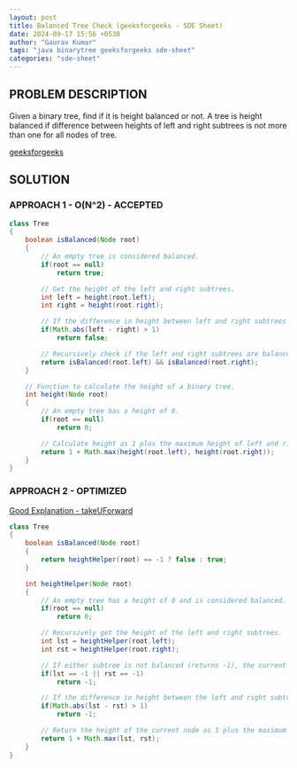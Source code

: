```yaml
---
layout: post
title: Balanced Tree Check (geeksforgeeks - SDE Sheet)
date: 2024-09-17 15:56 +0530
author: "Gaurav Kumar"
tags: "java binarytree geeksforgeeks sde-sheet"
categories: "sde-sheet"
---
```


## PROBLEM DESCRIPTION

Given a binary tree, find if it is height balanced or not. A tree is height balanced if difference between heights of left and right subtrees is not more than one for all nodes of tree.

[geeksforgeeks](https://www.geeksforgeeks.org/problems/check-for-balanced-tree/1?page=7)

## SOLUTION

### APPROACH 1 - O(N^2) - ACCEPTED

```java
class Tree
{
    boolean isBalanced(Node root)
    {
        // An empty tree is considered balanced.
        if(root == null)
            return true;

        // Get the height of the left and right subtrees.
        int left = height(root.left);
        int right = height(root.right);

        // If the difference in height between left and right subtrees is more than 1, the tree is not balanced.
        if(Math.abs(left - right) > 1)
            return false;

        // Recursively check if the left and right subtrees are balanced.
        return isBalanced(root.left) && isBalanced(root.right);
    }

    // Function to calculate the height of a binary tree.
    int height(Node root)
    {
        // An empty tree has a height of 0.
        if(root == null)
            return 0;

        // Calculate height as 1 plus the maximum height of left and right subtrees.
        return 1 + Math.max(height(root.left), height(root.right));
    }
}
```

### APPROACH 2 - OPTIMIZED

[Good Explanation - takeUForward](https://www.youtube.com/watch?v=Yt50Jfbd8Po)

```java
class Tree
{
    boolean isBalanced(Node root)
    {
        return heightHelper(root) == -1 ? false : true;
    }

    int heightHelper(Node root)
    {
        // An empty tree has a height of 0 and is considered balanced.
        if(root == null)
            return 0;

        // Recursively get the height of the left and right subtrees.
        int lst = heightHelper(root.left);
        int rst = heightHelper(root.right);

        // If either subtree is not balanced (returns -1), the current tree is also not balanced.
        if(lst == -1 || rst == -1)
            return -1;

        // If the difference in height between the left and right subtrees is more than 1, the tree is not balanced.
        if(Math.abs(lst - rst) > 1)
            return -1;

        // Return the height of the current node as 1 plus the maximum height of its subtrees.
        return 1 + Math.max(lst, rst);
    }
}
```
